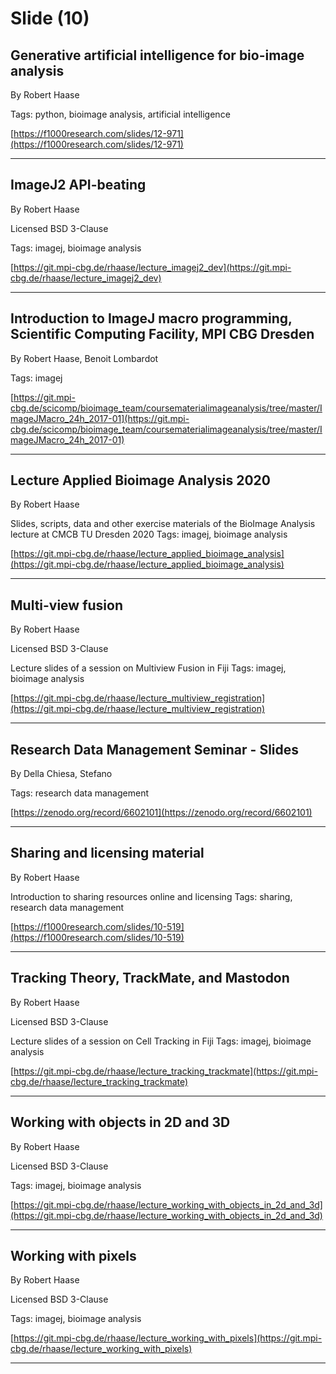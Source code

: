 # Slide (10)
## Generative artificial intelligence for bio-image analysis

By Robert Haase


Tags: python, bioimage analysis, artificial intelligence

[https://f1000research.com/slides/12-971](https://f1000research.com/slides/12-971)


---

## ImageJ2 API-beating

By Robert Haase

Licensed BSD 3-Clause


Tags: imagej, bioimage analysis

[https://git.mpi-cbg.de/rhaase/lecture_imagej2_dev](https://git.mpi-cbg.de/rhaase/lecture_imagej2_dev)


---

## Introduction to ImageJ macro programming, Scientific Computing Facility, MPI CBG Dresden

By Robert Haase, Benoit Lombardot


Tags: imagej

[https://git.mpi-cbg.de/scicomp/bioimage_team/coursematerialimageanalysis/tree/master/ImageJMacro_24h_2017-01](https://git.mpi-cbg.de/scicomp/bioimage_team/coursematerialimageanalysis/tree/master/ImageJMacro_24h_2017-01)


---

## Lecture Applied Bioimage Analysis 2020

By Robert Haase



Slides, scripts, data and other exercise materials of the BioImage Analysis lecture at CMCB TU Dresden 2020
Tags: imagej, bioimage analysis

[https://git.mpi-cbg.de/rhaase/lecture_applied_bioimage_analysis](https://git.mpi-cbg.de/rhaase/lecture_applied_bioimage_analysis)


---

## Multi-view fusion

By Robert Haase

Licensed BSD 3-Clause



Lecture slides of a session on Multiview Fusion in Fiji
Tags: imagej, bioimage analysis

[https://git.mpi-cbg.de/rhaase/lecture_multiview_registration](https://git.mpi-cbg.de/rhaase/lecture_multiview_registration)


---

## Research Data Management Seminar - Slides

By Della Chiesa, Stefano


Tags: research data management

[https://zenodo.org/record/6602101](https://zenodo.org/record/6602101)


---

## Sharing and licensing material

By Robert Haase



Introduction to sharing resources online and licensing
Tags: sharing, research data management

[https://f1000research.com/slides/10-519](https://f1000research.com/slides/10-519)


---

## Tracking Theory, TrackMate, and Mastodon

By Robert Haase

Licensed BSD 3-Clause



Lecture slides of a session on Cell Tracking in Fiji
Tags: imagej, bioimage analysis

[https://git.mpi-cbg.de/rhaase/lecture_tracking_trackmate](https://git.mpi-cbg.de/rhaase/lecture_tracking_trackmate)


---

## Working with objects in 2D and 3D

By Robert Haase

Licensed BSD 3-Clause


Tags: imagej, bioimage analysis

[https://git.mpi-cbg.de/rhaase/lecture_working_with_objects_in_2d_and_3d](https://git.mpi-cbg.de/rhaase/lecture_working_with_objects_in_2d_and_3d)


---

## Working with pixels

By Robert Haase

Licensed BSD 3-Clause


Tags: imagej, bioimage analysis

[https://git.mpi-cbg.de/rhaase/lecture_working_with_pixels](https://git.mpi-cbg.de/rhaase/lecture_working_with_pixels)


---

